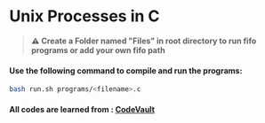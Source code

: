 # Unix Processes in C
> **⚠️ Create a Folder named "Files" in root directory to run fifo programs or add your own fifo path**
#### Use the following command to compile and run the programs:
```bash
bash run.sh programs/<filename>.c
```
#### All codes are learned from : [CodeVault](https://youtube.com/playlist?list=PLfqABt5AS4FkW5mOn2Tn9ZZLLDwA3kZUY&si=6XeVBx1Ojo3c4dqo)